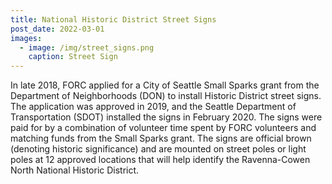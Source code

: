 ```yaml
---
title: National Historic District Street Signs
post_date: 2022-03-01
images:
  - image: /img/street_signs.png
    caption: Street Sign
---
```

In late 2018, FORC applied for a City of Seattle Small Sparks grant from the Department of Neighborhoods (DON) to install Historic District street signs. The application was approved in 2019, and the Seattle Department of Transportation (SDOT) installed the signs in February 2020. The signs were paid for by a combination of volunteer time spent by FORC volunteers and matching funds from the Small Sparks grant. The signs are official brown (denoting historic significance) and are mounted on street poles or light poles at 12 approved locations that will help identify the Ravenna-Cowen North National Historic District.